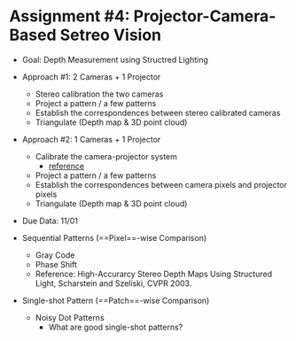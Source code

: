# Assignment #4: Projector-Camera-Based Setreo Vision
- Goal: Depth Measurement using Structred Lighting
- Approach #1: 2 Cameras + 1 Projector
    - Stereo calibration the two cameras
    - Project a pattern / a few patterns
    - Establish the correspondences between stereo calibrated cameras
    - Triangulate (Depth map & 3D point cloud)
- Approach #2: 1 Cameras + 1 Projector
    - Calibrate the camera-projector system
        - [reference](https://mesh.brown.edu/calibration/)
    - Project a pattern / a few patterns
    - Establish the correspondences between camera pixels and projector pixels
    - Triangulate (Depth map & 3D point cloud)
- Due Data: 11/01

- Sequential Patterns (==Pixel==-wise Comparison)
    - Gray Code
    - Phase Shift
    - Reference: High-Accurarcy Stereo Depth Maps Using Structured Light, Scharstein and Szeliski, CVPR 2003.
- Single-shot Pattern (==Patch==-wise Comparison)
    - Noisy Dot Patterns
        - What are good single-shot patterns?